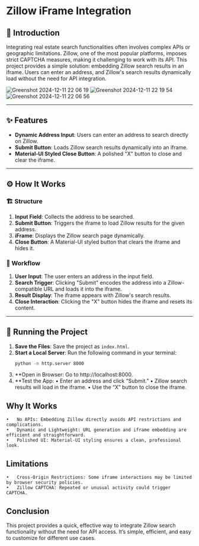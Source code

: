 # Zillow iFrame Integration

## 📖 Introduction

Integrating real estate search functionalities often involves complex APIs or geographic limitations. Zillow, one of the most popular platforms, imposes strict CAPTCHA measures, making it challenging to work with its API. This project provides a simple solution: embedding Zillow search results in an iframe. Users can enter an address, and Zillow's search results dynamically load without the need for API integration.

![Greenshot 2024-12-11 22 06 19](https://github.com/user-attachments/assets/dc819519-4b07-403a-aa0a-03bceede11ef)
![Greenshot 2024-12-11 22 19 54](https://github.com/user-attachments/assets/33e9a204-63ce-4bc7-a3d4-413271a5e654)
![Greenshot 2024-12-11 22 06 56](https://github.com/user-attachments/assets/8d418925-d423-4af8-9867-696f6138cc6a)

---

## ✨ Features

- **Dynamic Address Input**: Users can enter an address to search directly on Zillow.
- **Submit Button**: Loads Zillow search results dynamically into an iframe.
- **Material-UI Styled Close Button**: A polished "X" button to close and clear the iframe.

---

## ⚙️ How It Works

### 🏗️ Structure
1. **Input Field**: Collects the address to be searched.
2. **Submit Button**: Triggers the iframe to load Zillow results for the given address.
3. **iFrame**: Displays the Zillow search page dynamically.
4. **Close Button**: A Material-UI styled button that clears the iframe and hides it.

### 🔄 Workflow
1. **User Input**: The user enters an address in the input field.
2. **Search Trigger**: Clicking "Submit" encodes the address into a Zillow-compatible URL and loads it into the iframe.
3. **Result Display**: The iframe appears with Zillow's search results.
4. **Close Interaction**: Clicking the "X" button hides the iframe and resets its content.

---

## 🚀 Running the Project

1. **Save the Files**: Save the project as `index.html`.
2. **Start a Local Server**: Run the following command in your terminal:
   ```bash
   python -m http.server 8000
   ```
3. **Open in Browser: Go to http://localhost:8000.
4. **Test the App:
	•	Enter an address and click “Submit.”
	•	Zillow search results will load in the iframe.
	•	Use the “X” button to close the iframe.

## Why It Works
	•	No APIs: Embedding Zillow directly avoids API restrictions and complications.
	•	Dynamic and Lightweight: URL generation and iframe embedding are efficient and straightforward.
	•	Polished UI: Material-UI styling ensures a clean, professional look.

## Limitations
	•	Cross-Origin Restrictions: Some iframe interactions may be limited by browser security policies.
	•	Zillow CAPTCHA: Repeated or unusual activity could trigger CAPTCHA.

## Conclusion

This project provides a quick, effective way to integrate Zillow search functionality without the need for API access. It’s simple, efficient, and easy to customize for different use cases.
